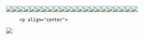  ![](https://64.media.tumblr.com/0e5c359357878207d09c5215f7b2cb74/27657e071140aff0-2c/s100x200/74b463f965f39dcd698a3eea68a2c934d1fd093a.gifv)![](https://64.media.tumblr.com/92d9ce15e83e3cade8280a1787a05336/27657e071140aff0-6b/s100x200/968552057dc704929d48d1d5e6455b73da2a4d4f.gifv)![](https://64.media.tumblr.com/2ce04249a463d170c07ef88ef364cb46/27657e071140aff0-bb/s250x400/f4425c5afa283b37ed2b7a809d2b5ab957eaef38.gifv)![](https://files.catbox.moe/yf4xl5.png)![](https://files.catbox.moe/nymdyf.png)![](https://64.media.tumblr.com/4edba2d9d105f7afae27739cf85a54fc/6f072ea04e7b6c72-f5/s100x200/5c5e923e8ba0147b1e4ad5e33bac4ada856fdf0b.gifv)![](https://64.media.tumblr.com/406960a6a1c0316221ccb9db36de1ccd/2d3e39b68adc016c-5b/s100x200/901accaca34656f1bbd0bbe1a5e60a196d2b5e28.pnj)![](https://supplies.ju.mp/assets/images/gallery09/fc6104f9.png?v=6a50b904)![](https://64.media.tumblr.com/a8e871f77146e9e3007aa1f250557a5f/0455fac414385656-6e/s100x200/b841b54574ffbeaa2025e21f4594d469313f129f.pnj)![](https://64.media.tumblr.com/3864817a78797c2893734e2138c33c08/8c49db604b0f3002-3e/s100x200/86a92b89f1ec73adb711238dc34259a26ec94acc.pnj)![](https://64.media.tumblr.com/43dbe2f8c20352f9452c41bf45694b68/8c49db604b0f3002-f5/s100x200/5b48c00b9599cf998d1fe43798c9165f7e2bebc0.pnj)![](https://64.media.tumblr.com/c67c70cdcab7bf9925ce28769feb5f24/8c49db604b0f3002-a4/s100x200/2e82471bab3f9d9a8b029c7b3e30cf4594fb5836.gifv)![](https://64.media.tumblr.com/03d8a90e8b6eca2dea8bd5f7edc18f5c/b574f4a39f7de4a6-99/s100x200/583b95e7c6c31c469eee815113c03c2e94eaa398.gifv)![](https://64.media.tumblr.com/760ee0017161fbc9a8c3776ffe4cb397/04b98bc6f19fc712-fb/s100x200/376f294b553395a07ab0ec3216035b8b02875719.gifv)![](https://64.media.tumblr.com/74f671430cfd559b8acc2e4eb7721883/7c3dd077ed76e2f9-5d/s100x200/6b76991bef6b3b25de32b34f0e2ed0df8dd1b1ab.pnj)![](https://64.media.tumblr.com/fcca2a0233e507767c4bdaad8aefff0f/375befc5b0d84a11-73/s100x200/0942d15b31f4bc443d5fccf6b01a17896c27b7aa.pnj)![](https://files.catbox.moe/4xs7c6.webp)![](https://files.catbox.moe/lcii58.png)![](https://64.media.tumblr.com/e9803baa7dc3da5e85978a9afcdea8e0/tumblr_pu7idmCVJe1xbgu08o2_100.png)![](https://64.media.tumblr.com/6e5b1cfaaaf750a003ff0144c71f1779/61be0162fb928b73-e8/s100x200/eaec182a8c40a5afa1850bd66f67ebd64aa9d57f.png)![](https://64.media.tumblr.com/6316cf4a0f72dc6a89a0d620615a7321/tumblr_pxa5pmMrSQ1xbgu08o3_100.png)![](https://64.media.tumblr.com/d851287a53523b99c5c19b411dac66ce/9ae5a34a86b442c9-a8/s250x400/ccbe5816bafe392f5727d8930e3bde80d21f204a.gifv)

         <p align="center">
 ![](https://komarev.com/ghpvc/?username=persona3reload&color=fa1414&style=solid&label=hearts+stolen)
 
 </p>

